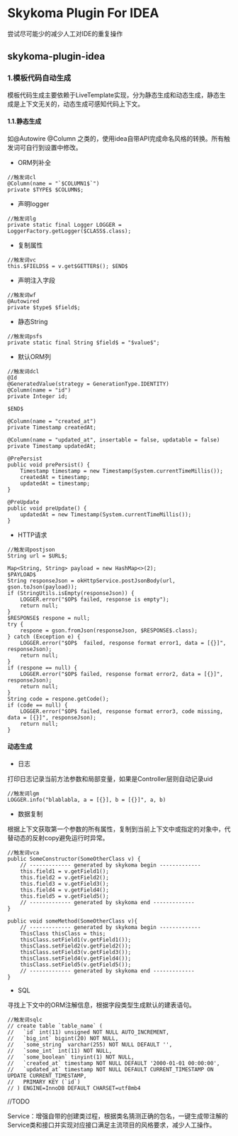 # Skykoma Plugin For IDEA
尝试尽可能少的减少人工对IDE的重复操作

## skykoma-plugin-idea
### 1.模板代码自动生成
模板代码生成主要依赖于LiveTemplate实现，分为静态生成和动态生成，静态生成是上下文无关的，动态生成可感知代码上下文。

#### 1.1.静态生成
如@Autowire @Column 之类的，使用idea自带API完成命名风格的转换。所有触发词可自行到设置中修改。
- ORM列补全
```
//触发词cl
@Column(name = "`$COLUMN1$`")
private $TYPE$ $COLUMN$;
```
- 声明logger
```
//触发词lg
private static final Logger LOGGER = LoggerFactory.getLogger($CLASS$.class);
```
- 复制属性
```
//触发词vc
this.$FIELDS$ = v.get$GETTER$(); $END$
```
- 声明注入字段
```
//触发词wf
@Autowired
private $type$ $field$;
```
- 静态String
```
//触发词psfs
private static final String $field$ = "$value$";
```
- 默认ORM列
```
//触发词dcl
@Id
@GeneratedValue(strategy = GenerationType.IDENTITY)
@Column(name = "id")
private Integer id;

$END$

@Column(name = "created_at")
private Timestamp createdAt;

@Column(name = "updated_at", insertable = false, updatable = false)
private Timestamp updatedAt;

@PrePersist
public void prePersist() {
    Timestamp timestamp = new Timestamp(System.currentTimeMillis());
    createdAt = timestamp;
    updatedAt = timestamp;
}

@PreUpdate
public void preUpdate() {
    updatedAt = new Timestamp(System.currentTimeMillis());
}

```
- HTTP请求
```
//触发词postjson
String url = $URL$;

Map<String, String> payload = new HashMap<>(2);
$PAYLOAD$
String responseJson = okHttpService.postJsonBody(url, gson.toJson(payload));
if (StringUtils.isEmpty(responseJson)) {
    LOGGER.error("$OP$ failed, response is empty");
    return null;
}
$RESPONSE$ respone = null;
try {
    respone = gson.fromJson(responseJson, $RESPONSE$.class);
} catch (Exception e) {
    LOGGER.error("$OP$  failed, response format error1, data = [{}]", responseJson);
    return null;
}
if (respone == null) {
    LOGGER.error("$OP$ failed, response format error2, data = [{}]", responseJson);
    return null;
}
String code = respone.getCode();
if (code == null) {
    LOGGER.error("$OP$ failed, response format error3, code missing, data = [{}]", responseJson);
    return null;
}
```

#### 动态生成
- 日志

打印日志记录当前方法参数和局部变量，如果是Controller层则自动记录uid
```
//触发词lgm
LOGGER.info("blablabla, a = [{}], b = [{}]", a, b)
```
- 数据复制

根据上下文获取第一个参数的所有属性，复制到当前上下文中或指定的对象中，代替动态的反射copy避免运行时异常。
```
//触发词vca
public SomeConstructor(SomeOtherClass v) {
    // ------------- generated by skykoma begin -------------
    this.field1 = v.getField1();
    this.field2 = v.getField2();
    this.field3 = v.getField3();
    this.field4 = v.getField4();
    this.field5 = v.getField5();
    // ------------- generated by skykoma end -------------
}

public void someMethod(SomeOtherClass v){
    // ------------- generated by skykoma begin -------------
    ThisClass thisClass = this;
    thisClass.setField1(v.getField1());
    thisClass.setField2(v.getField2());
    thisClass.setField3(v.getField3());
    thisClass.setField4(v.getField4());
    thisClass.setField5(v.getField5());
    // ------------- generated by skykoma end -------------
}
```
- SQL

寻找上下文中的ORM注解信息，根据字段类型生成默认的建表语句。
```
//触发词sqlc
// create table `table_name` (
//   `id` int(11) unsigned NOT NULL AUTO_INCREMENT,
//   `big_int` bigint(20) NOT NULL,
//   `some_string` varchar(255) NOT NULL DEFAULT '',
//   `some_int` int(11) NOT NULL,
//   `some_boolean` tinyint(1) NOT NULL,
//   `created_at` timestamp NOT NULL DEFAULT '2000-01-01 00:00:00',
//   `updated_at` timestamp NOT NULL DEFAULT CURRENT_TIMESTAMP ON UPDATE CURRENT_TIMESTAMP,
//   PRIMARY KEY (`id`)
// ) ENGINE=InnoDB DEFAULT CHARSET=utf8mb4
```
//TODO

Service：增强自带的创建类过程，根据类名猜测正确的包名，一键生成带注解的Service类和接口并实现对应接口满足主流项目的风格要求，减少人工操作。